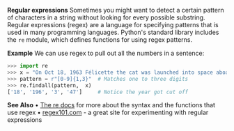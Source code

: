 **Regular expressions**
Sometimes you might want to detect a certain pattern of characters in a string without looking for every possible substring. Regular expressions (regex) are a language for specifying patterns that is used in many programming languages. Python's standard library includes the `re` module, which defines functions for using regex patterns.

**Example**
We can use regex to pull out all the numbers in a sentence:
```py
>>> import re
>>> x = "On Oct 18, 1963 Félicette the cat was launched into space aboard Veronique AGI sounding rocket No. 47."
>>> pattern = r"[0-9]{1,3}"  # Matches one to three digits
>>> re.findall(pattern,  x)
['18', '196', '3', '47']     # Notice the year got cut off
```
**See Also**
• [The re docs](https://docs.python.org/3/library/re.html) for more about the syntax and the functions that use regex
• [regex101.com](https://regex101.com) - a great site for experimenting with regular expressions